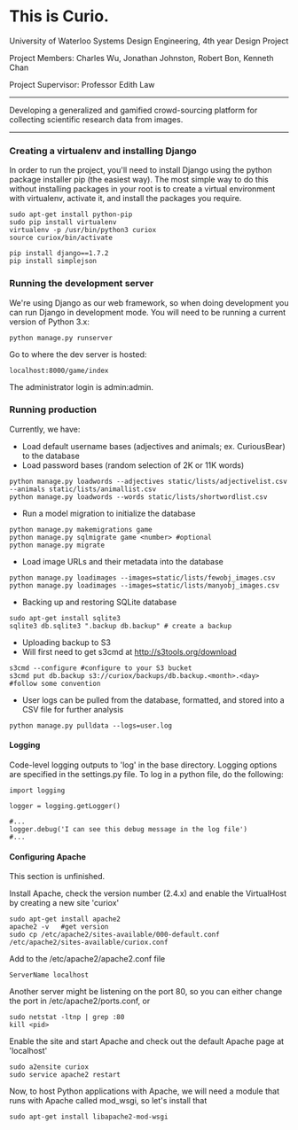 This is Curio.
=====

University of Waterloo
Systems Design Engineering, 4th year Design Project

Project Members:
Charles Wu, Jonathan Johnston, Robert Bon, Kenneth Chan

Project Supervisor:
Professor Edith Law

---

Developing a generalized and gamified crowd-sourcing platform for collecting scientific research data from images.

---

### Creating a virtualenv and installing Django

In order to run the project, you'll need to install Django using the python package installer pip (the easiest way). The most simple way to do this without installing packages in your root is to create a virtual environment with virtualenv, activate it, and install the packages you require.

```
sudo apt-get install python-pip
sudo pip install virtualenv
virtualenv -p /usr/bin/python3 curiox
source curiox/bin/activate

pip install django==1.7.2
pip install simplejson
```

### Running the development server

We're using Django as our web framework, so when doing development you can run Django in development mode. You will need to be running a current version of Python 3.x:

```
python manage.py runserver
```

Go to where the dev server is hosted:

```
localhost:8000/game/index
```

The administrator login is admin:admin.

### Running production

Currently, we have:
* Load default username bases (adjectives and animals; ex. CuriousBear) to the database
* Load password bases (random selection of 2K or 11K words)

```
python manage.py loadwords --adjectives static/lists/adjectivelist.csv --animals static/lists/animallist.csv
python manage.py loadwords --words static/lists/shortwordlist.csv
```

* Run a model migration to initialize the database

```
python manage.py makemigrations game
python manage.py sqlmigrate game <number> #optional
python manage.py migrate
```

* Load image URLs and their metadata into the database

```
python manage.py loadimages --images=static/lists/fewobj_images.csv
python manage.py loadimages --images=static/lists/manyobj_images.csv
```

* Backing up and restoring SQLite database

```
sudo apt-get install sqlite3
sqlite3 db.sqlite3 ".backup db.backup" # create a backup
```

* Uploading backup to S3
* Will first need to get s3cmd at http://s3tools.org/download

```
s3cmd --configure #configure to your S3 bucket
s3cmd put db.backup s3://curiox/backups/db.backup.<month>.<day> #follow some convention
```

* User logs can be pulled from the database, formatted, and stored into a CSV file for further analysis

```
python manage.py pulldata --logs=user.log
```

#### Logging

Code-level logging outputs to 'log' in the base directory. Logging options are specified in the settings.py file. To log in a python file, do the following:

```
import logging

logger = logging.getLogger()

#...
logger.debug('I can see this debug message in the log file')
#...
```

#### Configuring Apache

This section is unfinished.

Install Apache, check the version number (2.4.x) and enable the VirtualHost by creating a new site 'curiox'

```
sudo apt-get install apache2
apache2 -v   #get version
sudo cp /etc/apache2/sites-available/000-default.conf /etc/apache2/sites-available/curiox.conf
```

Add to the /etc/apache2/apache2.conf file

```
ServerName localhost
```

Another server might be listening on the port 80, so you can either change the port in /etc/apache2/ports.conf, or

```
sudo netstat -ltnp | grep :80
kill <pid>
```

Enable the site and start Apache and check out the default Apache page at 'localhost'

```
sudo a2ensite curiox
sudo service apache2 restart
```

Now, to host Python applications with Apache, we will need a module that runs with Apache called mod\_wsgi, so let's install that

```
sudo apt-get install libapache2-mod-wsgi
```
